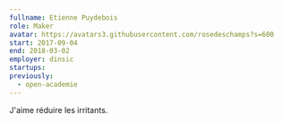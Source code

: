 ```yaml
---
fullname: Etienne Puydebois
role: Maker
avatar: https://avatars3.githubusercontent.com/rosedeschamps?s=600
start: 2017-09-04
end: 2018-03-02
employer: dinsic
startups:
previously:
  - open-academie
---
```


J'aime réduire les irritants.
